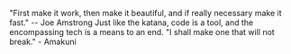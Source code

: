 "First make it work, then make it beautiful, and if really necessary make it fast." -- Joe Amstrong
Just like the katana, code is a tool, and the encompassing tech is a means to an end.
"I shall make one that will not break." - Amakuni
